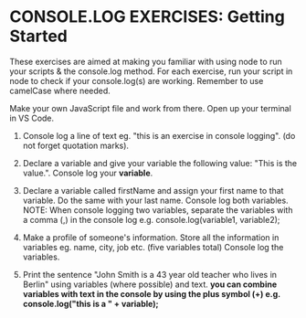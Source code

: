 # CONSOLE.LOG EXERCISES: Getting Started 

These exercises are aimed at making you familiar with using node to run your scripts & the console.log method. For each exercise, run your script in node to check if your console.log(s) are working. Remember to use camelCase where needed.

Make your own JavaScript file and work from there. Open up your terminal in VS Code.  

1. Console log a line of text eg. "this is an exercise in console logging". (do not forget quotation marks). 

2. Declare a variable and give your variable the following value: "This is the value.". Console log your **variable**. 

3. Declare a variable called firstName and assign your first name to that variable. Do the same with your last name. Console log both variables. NOTE: When console logging two variables, separate the variables with a comma (,) in the console log e.g. console.log(variable1, variable2);

4. Make a profile of someone's information. Store all the information in variables eg. name, city, job etc. (five variables total) Console log the variables. 


5. Print the sentence "John Smith is a 43 year old teacher who lives in Berlin" using variables (where possible) and text. **you can combine variables with text in the console by using the plus symbol (+) e.g. console.log("this is a " + variable);** 




